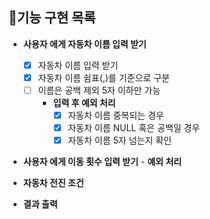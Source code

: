 ## 🎯기능 구현 목록

- **사용자 에게 자동차 이름 입력 받기**
    - [X] 자동차 이름 입력 받기
    - [X] 자동차 이름 쉼표(,)를 기준으로 구분
    - [ ] 이름은 공백 제외 5자 이하만 가능
        - **입력 후 예외 처리**
            - [X] 자동차 이름 중복되는 경우
            - [X] 자동차 이름 NULL 혹은 공백일 경우
            - [X] 자동차 이름 5자 넘는지 확인

- **사용자 에게 이동 횟수 입력 받기**
        - **예외 처리**

- **자동차 전진 조건**

- **결과 출력**
